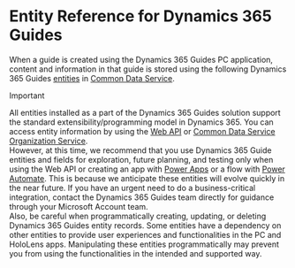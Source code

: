 
# Entity Reference for Dynamics 365 Guides

When a guide is created using the Dynamics 365 Guides PC application, content and information in that guide is stored using the 
following Dynamics 365 Guides [entities](https://docs.microsoft.com/powerapps/maker/common-data-service/entity-overview) 
in [Common Data Service](https://docs.microsoft.com/powerapps/maker/common-data-service/data-platform-intro).

>[!IMPORTANT]
>All entities installed as a part of the Dynamics 365 Guides solution support the standard extensibility/programming model in 
Dynamics 365. You can access entity information by using the [Web API](https://docs.microsoft.com/powerapps/developer/common-data-service/webapi/overview) 
or [Common Data Service Organization Service](https://docs.microsoft.com/powerapps/developer/common-data-service/org-service/overview).<br>However, 
at this time, we recommend that you use Dynamics 365 Guide entities and fields for exploration, future planning, and 
testing only when using the Web API or creating an app with [Power Apps](https://powerapps.microsoft.com/en-us/) or a flow with 
[Power Automate](https://flow.microsoft.com/en-us/). This is because we anticipate these entities will evolve quickly in the near future. 
If you have an urgent need to do a business-critical integration, contact the Dynamics 365 Guides team directly for guidance through 
your Microsoft Account team.<br>Also, be careful when programmatically creating, updating, or deleting Dynamics 365 Guides entity records. 
Some entities have a dependency on other entities to provide user experiences and functionalities in the PC and HoloLens apps. 
Manipulating these entities programmatically may prevent you from using the functionalities in the intended and supported way.
